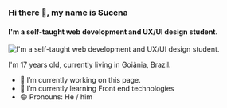 ### Hi there 👋, my name is Sucena
#### I'm a self-taught web development and UX/UI design student.
![I'm a self-taught web development and UX/UI design student.](https://raw.githubusercontent.com/sucena29/sucena29/main/assets/banner.png)

I'm 17 years old, currently living in Goiânia, Brazil.

- 🔭 I’m currently working on this page. 
- 🌱 I’m currently learning Front end technologies 
- 😄 Pronouns: He / him 
